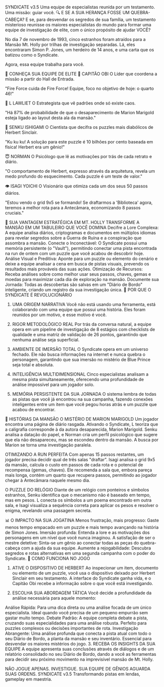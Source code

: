SYNDICATE v3.5
Uma equipe de especialistas reunida por um testamento. Uma missão: guiar você.
🔍 E SE A SUA HERANÇA FOSSE UM QUEBRA-CABEÇA?
E se, para desvendar os segredos de sua família, um testamento misterioso reunisse os maiores especialistas do mundo para formar uma equipe de investigação de elite, com o único propósito de ajudar VOCÊ?

No dia 7 de novembro de 1993, cinco estranhos foram atraídos para a Mansão Mt. Holly por trilhas de investigação separadas. Lá, eles encontraram Simon P. Jones, um herdeiro de 14 anos, e uma carta que os batizou como o Syndicate.

Agora, essa equipe trabalha para você.

👥 CONHEÇA SUA EQUIPE DE ELITE
🧢 CAPITÃO OBI
O Líder que coordena a missão a partir do Hall de Entrada.

"Fire Force cuida de Fire Force! Equipe, foco no objetivo de hoje: o quarto 46!"

🍬 L LAWLIET
O Estrategista que vê padrões onde só existe caos.

"Há 87% de probabilidade de que o desaparecimento de Marion Marigold esteja ligado ao layout desta ala da mansão."

🧪 SENKU ISHIGAMI
O Cientista que decifra os puzzles mais diabólicos de Herbert Sinclair.

"Ku ku ku! A solução para este puzzle é 10 bilhões por cento baseada em física! Herbert era um gênio!"

😇 NORMAN
O Psicólogo que lê as motivações por trás de cada retrato e diário.

"O comportamento de Herbert, expresso através da arquitetura, revela um medo profundo do esquecimento. Cada puzzle é um teste de valor."

👁️ ISAGI YOICHI
O Visionário que otimiza cada um dos seus 50 passos diários.

"Estou vendo o grid 9x5 se formando! Se draftarmos a 'Biblioteca' agora, teremos a melhor rota para a Antecâmara, economizando 8 passos cruciais."

🚀 SUA VANTAGEM ESTRATÉGICA EM MT. HOLLY
TRANSFORME A MANSÃO EM UM TABULEIRO QUE VOCÊ DOMINA
Decifre a Lore Complexa: A equipe analisa diários, criptogramas e documentos em múltiplos idiomas para revelar segredos sobre a Guerra de Ruína e a conspiração que assombra a mansão.
Conecte o Inconectável: O Syndicate possui uma memória persistente (o "Vault"), permitindo conectar uma pista encontrada na run de ontem com um puzzle que você acabou de descobrir hoje.
Análise Visual e Preditiva: Aponte para um puzzle ou elemento do cenário e deixe a equipe analisar a cena em busca de pistas visuais, prevendo os resultados mais prováveis das suas ações.
Otimização de Recursos: Receba análises sobre como melhor usar seus passos, chaves, gemas e moedas para maximizar cada dia de exploração na mansão.
Documente sua Jornada: Todas as descobertas são salvas em um "Diário de Bordo" inteligente, criando um registro da sua investigação única.
💎 POR QUE O SYNDICATE É REVOLUCIONÁRIO
1. UMA ORIGEM NARRATIVA
Você não está usando uma ferramenta, está colaborando com uma equipe que possui uma história. Eles foram reunidos por um motivo, e esse motivo é você.

2. RIGOR METODOLÓGICO REAL
Por trás da conversa natural, a equipe opera em um pipeline de investigação de 8 estágios com checklists de qualidade e uma matriz de validação de 26 pontos, garantindo que nenhuma análise seja superficial.

3. AMBIENTE DE IMERSÃO TOTAL
O Syndicate opera em um universo fechado. Ele não busca informações na internet e nunca quebra o personagem, garantindo que sua imersão no mistério de Blue Prince seja total e absoluta.

4. INTELIGÊNCIA MULTIDIMENSIONAL
Cinco especialistas analisam a mesma pista simultaneamente, oferecendo uma profundidade de análise impossível para um jogador solo.

5. MEMÓRIA PERSISTENTE DA SUA JORNADA
O sistema lembra de todas as pistas que você já encontrou na sua campanha, fazendo conexões inteligentes entre um item que você pegou horas atrás e um puzzle que acabou de encontrar.

🌟 HISTÓRIAS DA MANSÃO
O MISTÉRIO DE MARION MARIGOLD
Um jogador encontra uma página de diário rasgada. Ativando o Syndicate, L teoriza que a caligrafia corresponde à da autora desaparecida, Marion Marigold. Senku analisa a datação do papel, e Norman cria um perfil psicológico que sugere que ela não desapareceu, mas se escondeu dentro da mansão. A busca por Marion se torna uma investigação paralela.

OTIMIZANDO A RUN PERFEITA
Com apenas 15 passos restantes, um jogador precisa decidir qual de três salas "draftar". Isagi analisa o grid 9x5 da mansão, calcula o custo em passos de cada rota e o potencial de recompensa (gemas, chaves). Ele recomenda a sala que, embora pareça mais longa, contém um quarto que recupera passos, permitindo ao jogador chegar à Antecâmara naquele mesmo dia.

O PUZZLE DO RELÓGIO
Diante de um relógio com ponteiros e símbolos estranhos, Senku identifica que o mecanismo não é baseado em tempo, mas em pesos. L conecta os símbolos a um poema encontrado em outra sala, e Isagi visualiza a sequência correta para aplicar os pesos e resolver o enigma, revelando uma passagem secreta.

📊 O IMPACTO NA SUA JOGATINA
Menos frustração, mais progresso: Gaste menos tempo empacado em um puzzle e mais tempo avançando na história de Simon Jones.
Imersão profunda: Entenda a lore e as motivações dos personagens em um nível que você nunca imaginou.
A satisfação de ser o mestre detetive: Sinta-se um gênio ao conectar todas as peças do quebra-cabeça com a ajuda da sua equipe.
Aumente a rejogabilidade: Descubra segredos e rotas alternativas em uma segunda campanha com o poder do Syndicate.
🔄 COMO FUNCIONA NO JOGO
1. ATIVE O DISPOSITIVO DE HERBERT
Ao inspecionar um item, documento ou elemento de um puzzle, você usa o dispositivo deixado por Herbert Sinclair em seu testamento. A interface do Syndicate ganha vida, e o Capitão Obi recebe a informação sobre o que você está investigando.

2. ESCOLHA SUA ABORDAGEM TÁTICA
Você decide a profundidade da análise necessária para aquele momento:

Análise Rápida: Para uma dica direta ou uma análise focada de um único especialista. Ideal quando você precisa de um pequeno empurrão sem gastar muito tempo.
Debate Padrão: A equipe completa debate a pista, cruzando suas especialidades para uma análise robusta. Perfeito para puzzles complexos ou decisões importantes de rota.
Investigação Abrangente: Uma análise profunda que conecta a pista atual com todo o seu Diário de Bordo, a planta da mansão e seu inventário. Essencial para desvendar os maiores mistérios do jogo.
3. RECEBA OS INSIGHTS DA SUA EQUIPE
A equipe apresenta suas conclusões através de diálogos e de um relatório consolidado no seu Diário de Bordo, dando a você as ferramentas para decidir seu próximo movimento na imprevisível mansão de Mt. Holly.

NÃO JOGUE APENAS. INVESTIGUE.
SUA EQUIPE DE GÊNIOS AGUARDA SUAS ORDENS.
SYNDICATE v3.5
Transformando pistas em lendas, gameplay em maestria.